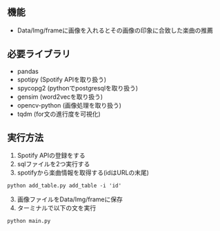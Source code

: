 ## 機能
* Data/Img/frameに画像を入れるとその画像の印象に合致した楽曲の推薦


## 必要ライブラリ
* pandas
* spotipy       (Spotify APIを取り扱う)
* spycopg2      (pythonでpostgresqlを取り扱う)
* gensim        (word2vecを取り扱う)
* opencv-python (画像処理を取り扱う)
* tqdm          (for文の進行度を可視化)


## 実行方法
1. Spotify APIの登録をする
1. sqlファイルを2つ実行する
2. spotifyから楽曲情報を取得する(idはURLの末尾)
```
python add_table.py add_table -i 'id'
```
3. 画像ファイルをData/Img/frameに保存
4. ターミナルで以下の文を実行
```
python main.py
```

